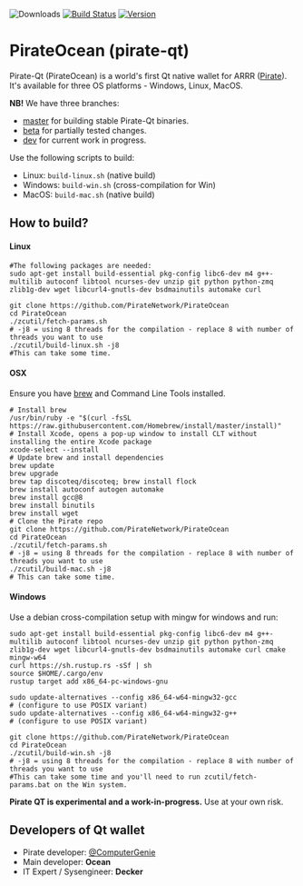 ![Downloads](https://img.shields.io/github/downloads/PirateNetwork/PirateOcean/total)
[![Build Status](https://github.com/PirateNetwork/PirateOcean/workflows/PirateOcean%20Auto-release/badge.svg)](https://github.com/PirateNetwork/PirateOcean/actions)
[![Version](https://img.shields.io/github/v/release/PirateNetwork/PirateOcean)](https://github.com/PirateNetwork/PirateOcean/releases)
# PirateOcean (pirate-qt) #

Pirate-Qt (PirateOcean) is a world's first Qt native wallet for ARRR ([Pirate](https://pirate.black/)). It's available for three OS platforms - Windows, Linux, MacOS.

**NB!** We have three branches:
- [master](../../tree/master) for building stable Pirate-Qt binaries.
- [beta](../../tree/beta) for partially tested changes.
- [dev](../../tree/dev) for current work in progress.

Use the following scripts to build:

- Linux: `build-linux.sh` (native build)
- Windows: `build-win.sh` (cross-compilation for Win)
- MacOS: `build-mac.sh` (native build)

## How to build? ##

#### Linux

```shell
#The following packages are needed:
sudo apt-get install build-essential pkg-config libc6-dev m4 g++-multilib autoconf libtool ncurses-dev unzip git python python-zmq zlib1g-dev wget libcurl4-gnutls-dev bsdmainutils automake curl
```

```shell
git clone https://github.com/PirateNetwork/PirateOcean
cd PirateOcean
./zcutil/fetch-params.sh
# -j8 = using 8 threads for the compilation - replace 8 with number of threads you want to use
./zcutil/build-linux.sh -j8
#This can take some time.
```


#### OSX
Ensure you have [brew](https://brew.sh) and Command Line Tools installed.
```shell
# Install brew
/usr/bin/ruby -e "$(curl -fsSL https://raw.githubusercontent.com/Homebrew/install/master/install)"
# Install Xcode, opens a pop-up window to install CLT without installing the entire Xcode package
xcode-select --install
# Update brew and install dependencies
brew update
brew upgrade
brew tap discoteq/discoteq; brew install flock
brew install autoconf autogen automake
brew install gcc@8
brew install binutils
brew install wget
# Clone the Pirate repo
git clone https://github.com/PirateNetwork/PirateOcean
cd PirateOcean
./zcutil/fetch-params.sh
# -j8 = using 8 threads for the compilation - replace 8 with number of threads you want to use
./zcutil/build-mac.sh -j8
# This can take some time.
```

#### Windows
Use a debian cross-compilation setup with mingw for windows and run:
```shell
sudo apt-get install build-essential pkg-config libc6-dev m4 g++-multilib autoconf libtool ncurses-dev unzip git python python-zmq zlib1g-dev wget libcurl4-gnutls-dev bsdmainutils automake curl cmake mingw-w64
curl https://sh.rustup.rs -sSf | sh
source $HOME/.cargo/env
rustup target add x86_64-pc-windows-gnu

sudo update-alternatives --config x86_64-w64-mingw32-gcc
# (configure to use POSIX variant)
sudo update-alternatives --config x86_64-w64-mingw32-g++
# (configure to use POSIX variant)

git clone https://github.com/PirateNetwork/PirateOcean
cd PirateOcean
./zcutil/build-win.sh -j8
# -j8 = using 8 threads for the compilation - replace 8 with number of threads you want to use
#This can take some time and you'll need to run zcutil/fetch-params.bat on the Win system.
```
**Pirate QT is experimental and a work-in-progress.** Use at your own risk.



## Developers of Qt wallet ##
- Pirate developer: [@ComputerGenie](https://github.com/TheComputerGenie)
- Main developer: **Ocean**
- IT Expert / Sysengineer: **Decker**
